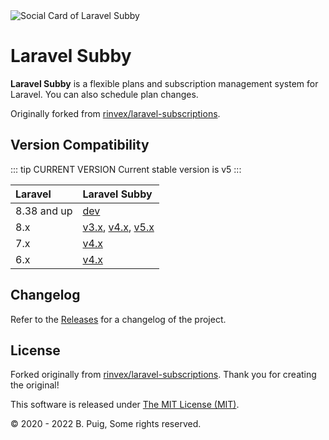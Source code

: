 <img src="https://repository-images.githubusercontent.com/312531331/83fd5e80-9ec8-11eb-9b6a-210d761a536e" alt="Social Card of Laravel Subby">

# Laravel Subby

**Laravel Subby** is a flexible plans and subscription management system for Laravel. You can also schedule plan
changes.

Originally forked from [rinvex/laravel-subscriptions](https://github.com/rinvex/laravel-subscriptions).

## Version Compatibility

::: tip CURRENT VERSION Current stable version is v5
:::

| Laravel     | Laravel Subby                                  |
|:------------|:-----------------------------------------------|
| 8.38 and up | [dev](/dev/)                                   |
| 8.x         | [v3.x](/v3.x/), [v4.x](/v4.x/), [v5.x](/v5.x/) |
| 7.x         | [v4.x](/v4.x/)                                 |
| 6.x         | [v4.x](/v4.x/)                                 |

## Changelog

Refer to the [Releases](https://github.com/bpuig/laravel-subby/releases) for a changelog of the project.

## License

Forked originally from [rinvex/laravel-subscriptions](https://github.com/rinvex/laravel-subscriptions). Thank you for
creating the original!

This software is released under [The MIT License (MIT)](LICENSE).

&copy; 2020 - 2022 B. Puig, Some rights reserved.



